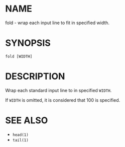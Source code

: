 # NAME
fold - wrap each input line to fit in specified width.

# SYNOPSIS

    fold [WIDTH]

# DESCRIPTION
Wrap each standard input line to in specified `WIDTH`.

If `WIDTH` is omitted, it is considered that 100 is specified.

# SEE ALSO
- `head(1)`
- `tail(1)`
